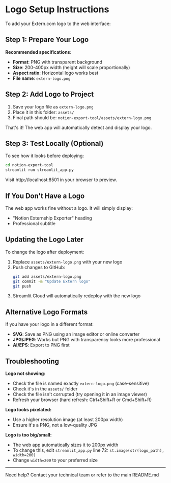# Logo Setup Instructions

To add your Extern.com logo to the web interface:

## Step 1: Prepare Your Logo

**Recommended specifications:**
- **Format**: PNG with transparent background
- **Size**: 200-400px width (height will scale proportionally)
- **Aspect ratio**: Horizontal logo works best
- **File name**: `extern-logo.png`

## Step 2: Add Logo to Project

1. Save your logo file as `extern-logo.png`
2. Place it in this folder: `assets/`
3. Final path should be: `notion-export-tool/assets/extern-logo.png`

That's it! The web app will automatically detect and display your logo.

## Step 3: Test Locally (Optional)

To see how it looks before deploying:

```bash
cd notion-export-tool
streamlit run streamlit_app.py
```

Visit http://localhost:8501 in your browser to preview.

## If You Don't Have a Logo

The web app works fine without a logo. It will simply display:
- "Notion Externship Exporter" heading
- Professional subtitle

## Updating the Logo Later

To change the logo after deployment:

1. Replace `assets/extern-logo.png` with your new logo
2. Push changes to GitHub:
   ```bash
   git add assets/extern-logo.png
   git commit -m "Update Extern logo"
   git push
   ```
3. Streamlit Cloud will automatically redeploy with the new logo

## Alternative Logo Formats

If you have your logo in a different format:

- **SVG**: Save as PNG using an image editor or online converter
- **JPG/JPEG**: Works but PNG with transparency looks more professional
- **AI/EPS**: Export to PNG first

## Troubleshooting

**Logo not showing:**
- Check the file is named exactly `extern-logo.png` (case-sensitive)
- Check it's in the `assets/` folder
- Check the file isn't corrupted (try opening it in an image viewer)
- Refresh your browser (hard refresh: Ctrl+Shift+R or Cmd+Shift+R)

**Logo looks pixelated:**
- Use a higher resolution image (at least 200px width)
- Ensure it's a PNG, not a low-quality JPG

**Logo is too big/small:**
- The web app automatically sizes it to 200px width
- To change this, edit `streamlit_app.py` line 72: `st.image(str(logo_path), width=200)`
- Change `width=200` to your preferred size

---

Need help? Contact your technical team or refer to the main README.md
